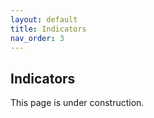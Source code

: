 ```yaml
---
layout: default
title: Indicators
nav_order: 3
---
```


## Indicators

This page is under construction.
